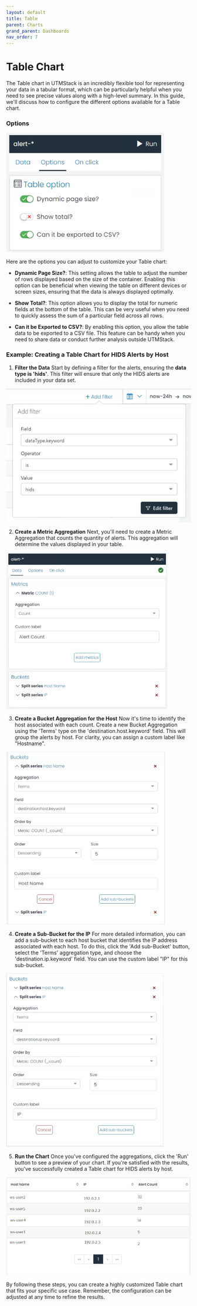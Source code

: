 ```yaml
---
layout: default
title: Table
parent: Charts
grand_parent: Dashboards
nav_order: 7
---
```


# Table Chart

The Table chart in UTMStack is an incredibly flexible tool for representing your data in a tabular format, which can be particularly helpful when you need to see precise values along with a high-level summary. In this guide, we'll discuss how to configure the different options available for a Table chart.

### Options

<img alt="dashobard view" src="./../../../Images/Components/Dashboards/table/options.png">

Here are the options you can adjust to customize your Table chart:

* **Dynamic Page Size?**: This setting allows the table to adjust the number of rows displayed based on the size of the container. Enabling this option can be beneficial when viewing the table on different devices or screen sizes, ensuring that the data is always displayed optimally.

* **Show Total?**: This option allows you to display the total for numeric fields at the bottom of the table. This can be very useful when you need to quickly assess the sum of a particular field across all rows.

* **Can it be Exported to CSV?**: By enabling this option, you allow the table data to be exported to a CSV file. This feature can be handy when you need to share data or conduct further analysis outside UTMStack.

### Example: Creating a Table Chart for HIDS Alerts by Host

1. **Filter the Data**
   Start by defining a filter for the alerts, ensuring the **data type is 'hids'**. This filter will ensure that only the HIDS alerts are included in your data set.

<img alt="dashobard view" src="./../../../Images/Components/Dashboards/table/filter.png">


2. **Create a Metric Aggregation**
Next, you'll need to create a Metric Aggregation that counts the quantity of alerts. This aggregation will determine the values displayed in your table.

<img alt="dashobard view" src="./../../../Images/Components/Dashboards/table/metrics.png">

3. **Create a Bucket Aggregation for the Host**
Now it's time to identify the host associated with each count. Create a new Bucket Aggregation using the 'Terms' type on the 'destination.host.keyword' field. This will group the alerts by host. For clarity, you can assign a custom label like "Hostname".
<img alt="dashobard view" src="./../../../Images/Components/Dashboards/table/bucket1.png">

4. **Create a Sub-Bucket for the IP**
For more detailed information, you can add a sub-bucket to each host bucket that identifies the IP address associated with each host. To do this, click the 'Add sub-Bucket' button, select the 'Terms' aggregation type, and choose the 'destination.ip.keyword' field. You can use the custom label "IP" for this sub-bucket.

<img alt="dashobard view" src="./../../../Images/Components/Dashboards/table/bucket2.png">


5. **Run the Chart**
Once you've configured the aggregations, click the 'Run' button to see a preview of your chart. If you're satisfied with the results, you've successfully created a Table chart for HIDS alerts by host.

<img alt="dashobard view" src="./../../../Images/Components/Dashboards/table/result.png">

By following these steps, you can create a highly customized Table chart that fits your specific use case. Remember, the configuration can be adjusted at any time to refine the results.